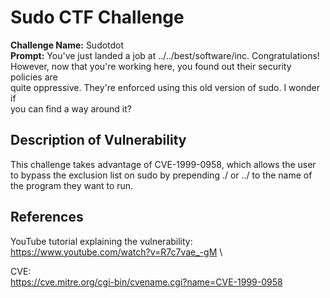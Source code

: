# Sudo CTF Challenge
**Challenge Name:** Sudotdot\
**Prompt:** You've just landed a job at ../../best/software/inc. Congratulations!\
However, now that you're working here, you found out their security policies are\
quite oppressive. They're enforced using this old version of sudo. I wonder if\
you can find a way around it?

## Description of Vulnerability
This challenge takes advantage of CVE-1999-0958, which allows the user to bypass
the exclusion list on sudo by prepending ./ or ../ to the name of the program
they want to run.

## References
YouTube tutorial explaining the vulnerability: \
https://www.youtube.com/watch?v=R7c7vae_-gM \

CVE: \
https://cve.mitre.org/cgi-bin/cvename.cgi?name=CVE-1999-0958
